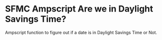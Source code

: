 # SFMC Ampscript Are we in Daylight Savings Time?
Ampscript function to figure out if a date is in Daylight Savings Time or Not.
